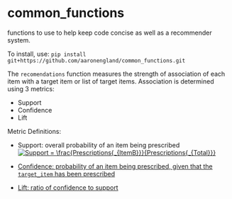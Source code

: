 # common_functions
functions to use to help keep code concise as well as a recommender system.

To install, use: ```pip install git+https://github.com/aaronengland/common_functions.git```

The ```recomendations``` function measures the strength of association of each item with a target item or list of target items. Association is determined using 3 metrics:
- Support
- Confidence
- Lift

Metric Definitions:
- Support: overall probability of an item being prescribed
<a href="https://www.codecogs.com/eqnedit.php?latex=Support&space;=&space;\frac{Prescriptions{_{ItemB}}}{Prescriptions{_{Total}}}" target="_blank"><img src="https://latex.codecogs.com/gif.latex?Support&space;=&space;\frac{Prescriptions{_{ItemB}}}{Prescriptions{_{Total}}}" title="Support = \frac{Prescriptions{_{ItemB}}}{Prescriptions{_{Total}}}" />


- Confidence: probability of an item being prescribed, given that the ```target_item``` has been prescribed
- Lift: ratio of confidence to support
